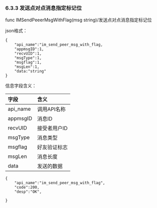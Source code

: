 ### 6.3.3 发送点对点消息指定标记位

func IMSendPeeerMsgWithFlag\(msg string\)/发送点对点消息指定标记位

json格式：

```
{
    "api_name":"im_send_peer_msg_with_flag,
    "appmsgID":1,
    "recvUID":1,
    "msgType":1,
    "msgflag":1,
    "msgLen":1,
    "data:"string"
}
```

信息字段含义：

| 字段 | 含义 |
| :--- | :--- |
| api\_name | 调用API名称 |
| appmsgID | 消息ID |
| recvUID | 接受者用户ID |
| msgType | 消息类型 |
| msgflag | 好友验证标志 |
| msgLen | 消息长度 |
| data | 发送的数据 |

```
{
    "api_name":"im_send_peer_msg_with_flag",
    "code":200,
    "desp":"OK",

}
```



